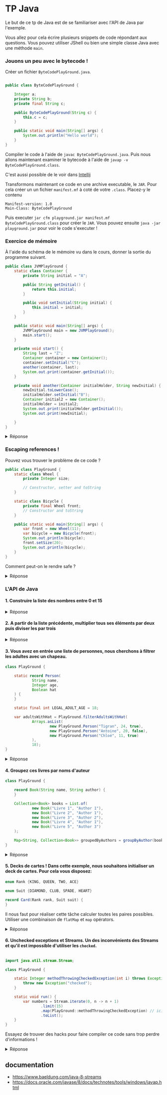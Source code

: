 # TP Java

Le but de ce tp de Java est de se familiariser avec l'API de Java par l'exemple.

Vous allez pour cela écrire plusieurs snippets de code répondant aux questions. Vous pouvez utiliser JShell
ou bien une simple classe Java avec une méthode `main`.

### Jouons un peu avec le bytecode !

Créer un fichier `ByteCodePlayGround.java`.

```java

public class ByteCodePlayGround {

    Integer a;
    private String b;
    private final String c;

    public ByteCodePlayGround(String c) {
        this.c = c;
    }

    public static void main(String[] args) {
        System.out.println("Hello world");
    }
}
```

Compiler le code à l'aide de `javac ByteCodePlayGround.java`. Puis nous allons maintenant examiner le bytecode à l'aide
de `javap -v ByteCodePlayGround.class`.

C'est aussi possible de le voir dans [Intellij](https://www.jetbrains.com/help/idea/decompiler.html#show-bytecode)

Transformons maintenant ce code en une archive executable, le `JAR`.
Pour cela créer un un fichier `manifest.mf` à coté de votre `.class`. Placez-y le contenu 

```
Manifest-version: 1.0
Main-Class: ByteCodePlayGround
```
Puis executer `jar cfm playground.jar manifest.mf ByteCodePlayGround.class` pour créer le `JAR`.
Vous pouvez ensuite `java -jar playground.jar` pour voir le code s'executer !


### Exercice de mémoire

À l'aide du schéma de le mémoire vu dans le cours, donner la sortie du programme suivant.

```java
public class JVMPlayGround {
    static class Container {
        private String initial = "A";

        public String getInitial() {
            return this.initial;
        }

        public void setInitial(String initial) {
            this.initial = initial;
        }
    }

    public static void main(String[] args) {
        JVMPlayGround main = new JVMPlayGround();
        main.start();
    }

    private void start() {
        String last = "Z";
        Container container = new Container();
        container.setInitial("C");
        another(container, last);
        System.out.print(container.getInitial());
    }

    private void another(Container initialHolder, String newInitial) {
        newInitial.toLowerCase();
        initialHolder.setInitial("B");
        Container initial2 = new Container();
        initialHolder = initial2;
        System.out.print(initialHolder.getInitial());
        System.out.print(newInitial);

    }
}

```

<details>

<summary>Réponse</summary>

<h4>Predication of the outcome</h4>

Le tableau se lit du bas vers le haut pour garder le "stack".

```
scope      | stack          | heap                   
-----------|----------------|------------------------
(another)> | initial2      -|-> Container() -> "A"   
           |                |   ^
(another)> | newInitial    -|---|------------------| 
(another)> | initialHolder -|---|                  | 
(another)> | container     -|-> Container() -> "B" | 
(start)>   | last          -|-> "Z" <------------- | 
(main)>    | main          -|-> Main()               
```

First print: "A"

2nd print: "Z"

3rd print: "B"
</details>

### Escaping references !

Pouvez vous trouver le problème de ce code ?

```java
public class PlayGround {
    static class Wheel {
        private Integer size;

        // Constructor, setter and toString
    }

    static class Bicycle {
        private final Wheel front;
        // Constructor and toString
    }

    public static void main(String[] args) {
        var front = new Wheel(11);
        var bicycle = new Bicycle(front);
        System.out.println(bicycle);
        front.setSize(20);
        System.out.println(bicycle);
    }
}

```

Comment peut-on le rendre safe ? 

<details>
    
<summary>Réponse</summary>

```java
public class PlayGround {
    static class Wheel {
        private Integer size;

        // Constructor, setter and toString
    }

    static class Bicycle {
        private final Wheel front;
        
        Bicycle(Wheel front) {
            this.front = new Wheel(front.size);
        }
        // Constructor and toString
    }

    public static void main(String[] args) {
        var front = new Wheel(11);
        var bicycle = new Bicycle(front);
        System.out.println(bicycle);
        front.setSize(20);
        System.out.println(bicycle);
    }
}
```
</details>

### L'API de Java

#### 1. Construire la liste des nombres entre 0 et 15

<details> 

<summary> Réponse </summary>

```java

class PlayGround {

    static List<Integer> withListApi() {
        return Arrays.asList(0, 1, 2, 3, 4, 5, 6, 7, 8, 9, 10, 11, 12, 13, 14, 15);
    }

    static List<Integer> withAdvanceStreamApi() {
        return Stream.iterate(0, n -> n + 1)
                .limit(16)
                .toList();
    }
}

```

</details> 

#### 2. A partir de la liste précédente, multiplier tous ses éléments par deux puis diviser les par trois

<details> 

<summary> Réponse </summary>

```java

class PlayGround {

    static List<Integer> withTwoSteps() {
        return Stream.iterate(0, n -> n + 1)
                .limit(16)
                .map(n -> n * 2)
                .map(n -> n / 3)
                .toList();
    }

    // Little trick here, it does not change performance wise, since streams are lazy

    static List<Integer> withOneStep() {
        return Stream.iterate(0, n -> n + 1)
                .limit(16)
                .map(PlayGround::computation)
                .toList();
    }


    static Integer computation(Integer n) {
        return n * 2 / 3;
    }
}

```

</details> 

#### 3. Vous avez en entrée une liste de personnes, nous cherchons à filtrer les adultes avec un chapeau.

```java
class PlayGround {

    static record Person(
            String name,
            Integer age,
            Boolean hat
    ) {
    }

    static final int LEGAL_ADULT_AGE = 18;

    var adultsWithHat = PlayGround.filterAdultsWithHat(
            Arrays.asList(
                    new PlayGround.Person("Tigran", 24, true),
                    new PlayGround.Person("Antoine", 20, false),
                    new PlayGround.Person("Chloé", 11, true)
            ),
            18);
}
```

<details> 

<summary> Réponse </summary>

```java

class PlayGround {

    record Person(String name, Integer age, Boolean hat) {
    }

    static final int LEGAL_ADULT_AGE = 18;

    static Collection<String> filterAdultsWithHat(Collection<Person> persons, int legalAdultAge) {
        return persons
                .stream()
                .filter(person -> person.age >= legalAdultAge)
                .filter(person -> person.hat)
                .map(Person::name)
                .toList();

    }


}

```

</details> 

#### 4. Groupez ces livres par noms d'auteur

```java
class PlayGround {

    record Book(String name, String author) {
    }

    Collection<Book> books = List.of(
            new Book("Livre 1", "Author 1"),
            new Book("Livre 2", "Author 1"),
            new Book("Livre 3", "Author 2"),
            new Book("Livre 4", "Author 1"),
            new Book("Livre 5", "Author 3")
    );

    Map<String, Collection<Book>> groupedByAuthors = groupByAuthor(books);
}
```

<details> 

<summary> Réponse </summary>

```java

class PlayGround {

    static groupByAuthor(Collection<Book> books) {
        return books.stream()
                .collect(Collectors.groupingBy(Book::author));
    }

}

```

</details> 

#### 5. Decks de cartes ! Dans cette exemple, nous souhaitons initialiser un deck de cartes. Pour cela vous disposez:

```java
enum Rank {KING, QUEEN, TWO, ACE}

enum Suit {DIAMOND, CLUB, SPADE, HEART}

record Card(Rank rank, Suit suit) {
}
```

Il nous faut pour réaliser cette tâche calculer toutes les paires possibles. Utiliser une combinaison de `flatMap`
et `map` opérators.

<details> 

<summary> Réponse </summary>

```java

import java.util.Collection;
import java.util.stream.Stream;

class PlayGround {

    enum Rank {KING, QUEEN, TWO, ACE}

    enum Suit {DIAMOND, CLUB, SPADE, HEART}

    record Card(Rank rank, Suit suit) {
    }

    static Collection<Card> newDeck() {
        return Stream.of(Suit.values())
                .flatMap(suit -> Stream.of(Rank.values())
                        .map(rank -> new Card(rank, suit))
                )
                .toList();
    }
}

```

</details> 

#### 6. Unchecked exceptions et Streams. Un des inconvénients des Streams et qu'il est impossible d'utiliser les `checked`.

```java

import java.util.stream.Stream;

class PlayGround {

    static Integer methodThrowingCheckedException(int i) throws Exception {
        throw new Exception("checked");
    }

    static void run() {
        var numbers = Stream.iterate(0, n -> n + 1)
                .limit(15)
                .map(PlayGround::methodThrowingCheckedException) // ici le code ne compile pas
                .toList();
    }
}

```

Essayez de trouver des hacks pour faire compiler ce code sans trop perdre d'informations !

<details> 

<summary> Réponse </summary>

```java

import java.util.Collection;
import java.util.Optional;
import java.util.stream.Stream;

class PlayGround {

    static Integer methodThrowingCheckedException(int i) throws Exception {
        throw new Exception("checked");
    }

    static void run() {
        // Solution 1
        var numbers = Stream.iterate(0, n -> n + 1)
                .limit(15)
                .map(i -> {
                    try {
                        return PlayGround.methodThrowingCheckedException(i);
                    } catch (Exception e) {
                        // handle here, but the issue is, what to return :/ 
                        // we could transform into a Runtime but meeh
                    }
                })
                .toList();

        // Solution 2 
        var numbers = Stream.iterate(0, n -> n + 1)
                .limit(15)
                .map(i -> {
                    try {
                        return Optional.of(PlayGround.methodThrowingCheckedException(i));
                    } catch (Exception e) {
                        return Optional.empty(); // Not bad, but we loose some information, logging could be enough tho
                    }
                })
                .filter(Optional::isPresent)
                .toList();


        // Solution 3 using FP
        var numbers = Stream.iterate(0, n -> n + 1)
                .limit(15)
                .map(PlayGround::methodWrapped) // Here it compiles ! And we do not loose information, FP is wonderful :-)
                .toList();


    }

    // For the example to be a Monad, we would need to add function like `flatMap`, `map`, `filter` 
    // and verify the three lows, but well you got what we want to do :p
    interface Either<L, R> extends Iterable<R> {

        static <L, R> Either<L, R> right(R right) {
            return new Right<>(right);
        }

        static <L, R> Either<L, R> left(L left) {
            return new Left<>(left);
        }

        boolean isLeft();

        L getLeft();

        boolean isRight();

        R getRight();

        final class Right<L, R> implements Either<L, R> {
            private final R value;

            private Right(R right) {
                this.value = right;
            }
            // complete implementation
        }

        final class Left<L, R> implements Either<L, R> {
            private final L value;

            private Left(L left) {
                this.value = left;
            }
            // complete implementation
        }

    }

   static Either<Exception, Integer> methodWrapped(int i) {
        try {
            return Either.right(PlayGround.methodThrowingCheckedException(i));
        } catch (Exception e) {
            return Either.left(e);
        }
    }

}

```

Un peu plus de lecture pour une solution plus javaesque : https://stackoverflow.com/a/27644392
</details> 

## documentation

- https://www.baeldung.com/java-8-streams
- https://docs.oracle.com/javase/8/docs/technotes/tools/windows/javap.html
